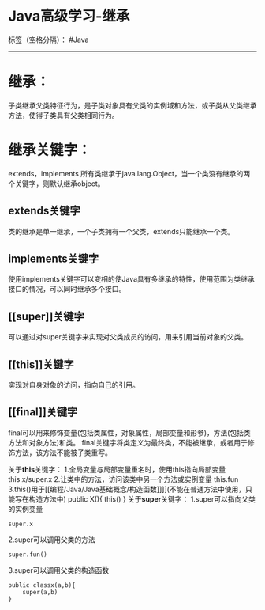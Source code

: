 ﻿# Java高级学习-继承

标签（空格分隔）： #Java

---

# 继承：
子类继承父类特征行为，是子类对象具有父类的实例域和方法，或子类从父类继承方法，使得子类具有父类相同行为。

# 继承关键字：
extends，implements
所有类继承于java.lang.Object，当一个类没有继承的两个关键字，则默认继承object。
## extends关键字
类的继承是单一继承，一个子类拥有一个父类，extends只能继承一个类。
## implements关键字
使用implements关键字可以变相的使Java具有多继承的特性，使用范围为类继承接口的情况，可以同时继承多个接口。
## [[super]]关键字
可以通过对super关键字来实现对父类成员的访问，用来引用当前对象的父类。
## [[this]]关键字
实现对自身对象的访问，指向自己的引用。
## [[final]]关键字
final可以用来修饰变量(包括类属性，对象属性，局部变量和形参)，方法(包括类方法和对象方法)和类。
final关键字将类定义为最终类，不能被继承，或者用于修饰方法，该方法不能被子类重写。

关于**this**关键字：
1.全局变量与局部变量重名时，使用this指向局部变量
this.x/super.x
2.让类中的方法，访问该类中另一个方法或实例变量
this.fun
3.this()用于[[编程/Java/Java基础概念/构造函数]]]](不能在普通方法中使用，只能写在构造方法中)
public X(){
    this()
}
关于**super**关键字：
1.super可以指向父类的实例变量

    super.x

2.super可以调用父类的方法

    super.fun()

3.super可以调用父类的构造函数

    public classx(a,b){
        super(a,b)
    }
